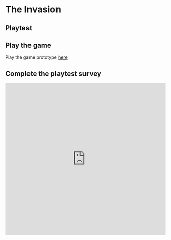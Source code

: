 # The Invasion
## Playtest

## Play the game
Play the game prototype [here](https://historybirdman.github.io/IASC-1P04/Prototype/TheInvasionPrototype.html)

## Complete the playtest survey

<iframe width="640px" height= "480px" src= "https://forms.office.com/Pages/ResponsePage.aspx?id=FRGudvwe8kqlNuKyRDrxoL0eLTb1VChDrXQ6yxnzlndUQUhaR0FQNVdYRTUwRVZEUUVGMTBFUDdPUi4u&embed=true" frameborder= "0" marginwidth= "0" marginheight= "0" style= "border: none; max-width:100%; max-height:100vh" allowfullscreen webkitallowfullscreen mozallowfullscreen msallowfullscreen> </iframe>
